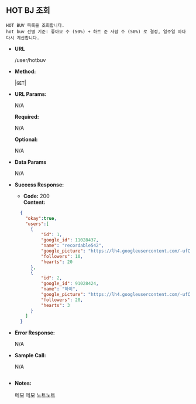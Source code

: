 **HOT BJ 조회**
----

    HOT BUV 목록을 조회합니다.
    hot buv 선별 기준: 좋아요 수 (50%) + 하트 준 사람 수 (50%) 로 결정, 일주일 마다 다시 계산합니다.
    

* **URL**

  /user/hotbuv

* **Method:**
  
  |`GET`|
  
*  **URL Params:**
    
    N/A

   **Required:**
 
    N/A

   **Optional:**
 
    N/A

* **Data Params**
    
    N/A

* **Success Response:**
  
  * **Code:** 200 <br />
    **Content:**
    
  ```json
    {
      "okay":true, 
      "users":[
        {
            "id": 1,
            "google_id": 11028437,
            "name": "recordable542",
            "google_picture": "https://lh4.googleusercontent.com/-ufC0a8TTdN4/AAAAAAAAAAI/AAAAAAAABjA/C6tCvQDtOe8/photo.jpg",
            "followers": 10,
            "hearts": 20
        },
        {
            "id": 2,
            "google_id": 91028424,
            "name": "하이",
            "google_picture": "https://lh4.googleusercontent.com/-ufC0a8TTdN4/AAAAAAAAAAI/AAAAAAAABjA/C6tCvQDtOe8/photo.jpg",
            "followers": 20,
            "hearts": 3
        }
      ]
    }
   ```    
 
* **Error Response:**

  N/A

* **Sample Call:**

  N/A
   ```
* **Notes:**

   메모 메모 노트노트
